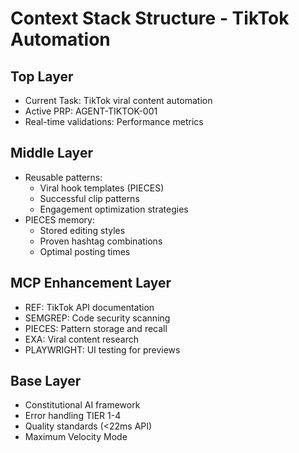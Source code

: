 # Context Stack Structure - TikTok Automation

## Top Layer
- Current Task: TikTok viral content automation
- Active PRP: AGENT-TIKTOK-001
- Real-time validations: Performance metrics

## Middle Layer  
- Reusable patterns:
  - Viral hook templates (PIECES)
  - Successful clip patterns
  - Engagement optimization strategies
- PIECES memory:
  - Stored editing styles
  - Proven hashtag combinations
  - Optimal posting times

## MCP Enhancement Layer
- REF: TikTok API documentation
- SEMGREP: Code security scanning
- PIECES: Pattern storage and recall
- EXA: Viral content research
- PLAYWRIGHT: UI testing for previews

## Base Layer
- Constitutional AI framework
- Error handling TIER 1-4
- Quality standards (<22ms API)
- Maximum Velocity Mode